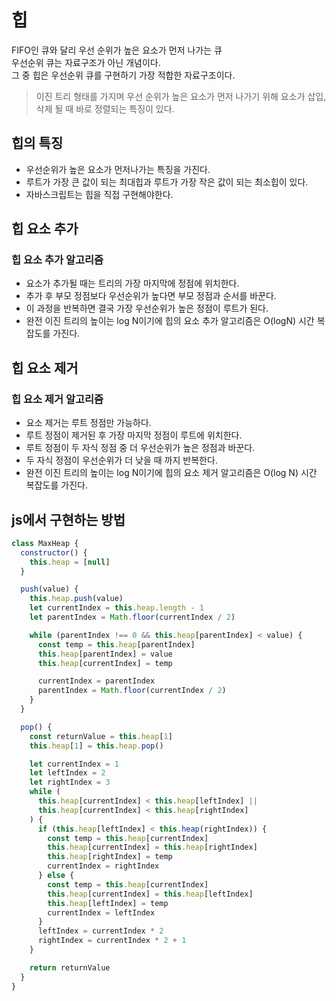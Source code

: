 # 힙

FIFO인 큐와 달리 우선 순위가 높은 요소가 먼저 나가는 큐  
우선순위 큐는 자료구조가 아닌 개념이다.  
그 중 힙은 우선순위 큐를 구현하기 가장 적합한 자료구조이다.

> 이진 트리 형태를 가지며 우선 순위가 높은 요소가 먼저 나가기 위해 요소가 삽입, 삭제 될 때 바로 정렬되는 특징이 있다.

## 힙의 특징

- 우선순위가 높은 요소가 먼저나가는 특징을 가진다.
- 루트가 가장 큰 값이 되는 최대힙과 루트가 가장 작은 값이 되는 최소힙이 있다.
- 자바스크립트는 힙을 직접 구현해야한다.

## 힙 요소 추가

### 힙 요소 추가 알고리즘

- 요소가 추가될 때는 트리의 가장 마지막에 정점에 위치한다.
- 추가 후 부모 정점보다 우선순위가 높다면 부모 정점과 순서를 바꾼다.
- 이 과정을 반복하면 결국 가장 우선순위가 높은 정점이 루트가 된다.
- 완전 이진 트리의 높이는 log N이기에 힙의 요소 추가 알고리즘은 O(logN) 시간 복잡도를 가진다.

## 힙 요소 제거

### 힙 요소 제거 알고리즘

- 요소 제거는 루트 정점만 가능하다.
- 루트 정점이 제거된 후 가장 마지막 정점이 루트에 위치한다.
- 루트 정점이 두 자식 정점 중 더 우선순위가 높은 정점과 바꾼다.
- 두 자식 정점이 우선순위가 더 낮을 때 까지 반복한다.
- 완전 이진 트리의 높이는 log N이기에 힙의 요소 제거 알고리즘은 O(log N) 시간 복잡도를 가진다.

## js에서 구현하는 방법

```javascript
class MaxHeap {
  constructor() {
    this.heap = [null]
  }

  push(value) {
    this.heap.push(value)
    let currentIndex = this.heap.length - 1
    let parentIndex = Math.floor(currentIndex / 2)

    while (parentIndex !== 0 && this.heap[parentIndex] < value) {
      const temp = this.heap[parentIndex]
      this.heap[parentIndex] = value
      this.heap[currentIndex] = temp

      currentIndex = parentIndex
      parentIndex = Math.floor(currentIndex / 2)
    }
  }

  pop() {
    const returnValue = this.heap[1]
    this.heap[1] = this.heap.pop()

    let currentIndex = 1
    let leftIndex = 2
    let rightIndex = 3
    while (
      this.heap[currentIndex] < this.heap[leftIndex] ||
      this.heap[currentIndex] < this.heap[rightIndex]
    ) {
      if (this.heap[leftIndex] < this.heap(rightIndex)) {
        const temp = this.heap[currentIndex]
        this.heap[currentIndex] = this.heap[rightIndex]
        this.heap[rightIndex] = temp
        currentIndex = rightIndex
      } else {
        const temp = this.heap[currentIndex]
        this.heap[currentIndex] = this.heap[leftIndex]
        this.heap[leftIndex] = temp
        currentIndex = leftIndex
      }
      leftIndex = currentIndex * 2
      rightIndex = currentIndex * 2 + 1
    }

    return returnValue
  }
}
```
